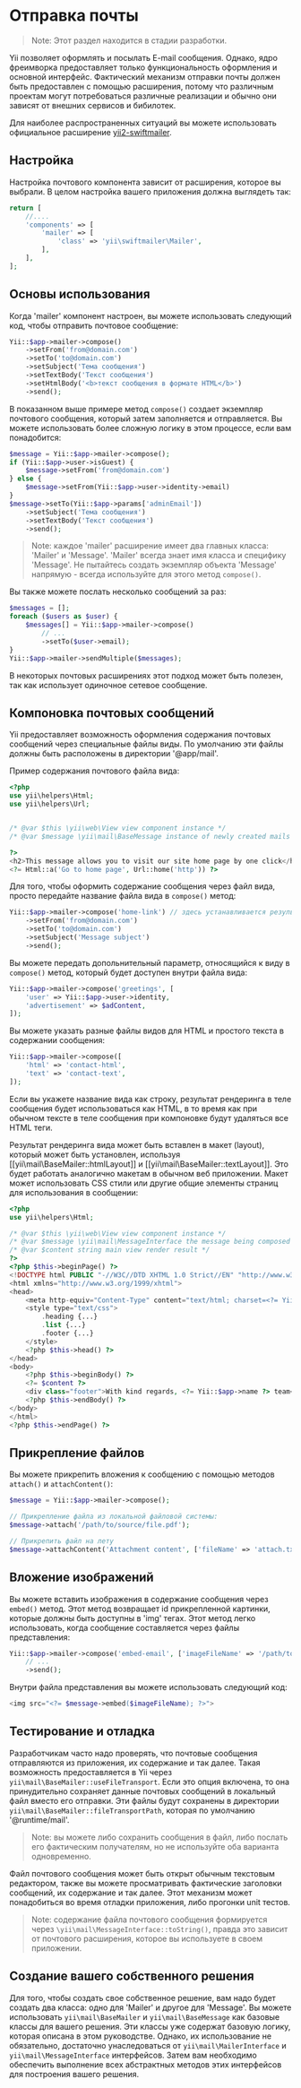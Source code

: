 Отправка почты
=======

> Note: Этот раздел находится в стадии разработки.

Yii позволяет оформлять и посылать E-mail сообщения. Однако, ядро фреимворка предоставляет только
функциональность оформления и основной интерфейс. Фактический механизм отправки почты должен быть предоставлен с помощью расширения, потому что различным проектам могут потребоваться различные реализации и обычно они зависят от внешних сервисов и бибилотек.

Для наиболее распространенных ситуаций вы можете использовать официальное расширение [yii2-swiftmailer](https://github.com/yiisoft/yii2-swiftmailer).


Настройка
-------------

Настройка почтового компонента зависит от расширения, которое вы выбрали.
В целом настройка вашего приложения должна выглядеть так:

```php
return [
    //....
    'components' => [
        'mailer' => [
            'class' => 'yii\swiftmailer\Mailer',
        ],
    ],
];
```


Основы использования
-----------

Когда 'mailer' компонент настроен, вы можете использовать следующий код, чтобы отправить почтовое сообщение:

```php
Yii::$app->mailer->compose()
    ->setFrom('from@domain.com')
    ->setTo('to@domain.com')
    ->setSubject('Тема сообщения')
    ->setTextBody('Текст сообщения')
    ->setHtmlBody('<b>текст сообщения в формате HTML</b>')
    ->send();
```

В показанном выше примере метод `compose()` создает экземпляр почтового сообщения, который затем заполняется и отправляется.
Вы можете использовать более сложную логику в этом процессе, если вам понадобится:

```php
$message = Yii::$app->mailer->compose();
if (Yii::$app->user->isGuest) {
    $message->setFrom('from@domain.com')
} else {
    $message->setFrom(Yii::$app->user->identity->email)
}
$message->setTo(Yii::$app->params['adminEmail'])
    ->setSubject('Тема сообщения')
    ->setTextBody('Текст сообщения')
    ->send();
```

> Note: каждое 'mailer' расширение имеет два главных класса: 'Mailer' и 'Message'. 'Mailer' всегда знает имя класса и специфику 'Message'. Не пытайтесь создать экземпляр объекта 'Message' напрямую -
  всегда используйте для этого метод `compose()`.

Вы также можете послать несколько сообщений за раз:

```php
$messages = [];
foreach ($users as $user) {
    $messages[] = Yii::$app->mailer->compose()
        // ...
        ->setTo($user->email);
}
Yii::$app->mailer->sendMultiple($messages);
```

В некоторых почтовых расширениях этот подход может быть полезен, так как использует одиночное сетевое сообщение.


Компоновка почтовых сообщений
----------------------

Yii предоставляет возможность оформления содержания почтовых сообщений через специальные файлы виды.
По умолчанию эти файлы должны быть расположены в директории '@app/mail'.

Пример содержания почтового файла вида:

```php
<?php
use yii\helpers\Html;
use yii\helpers\Url;


/* @var $this \yii\web\View view component instance */
/* @var $message \yii\mail\BaseMessage instance of newly created mails message */

?>
<h2>This message allows you to visit our site home page by one click</h2>
<?= Html::a('Go to home page', Url::home('http')) ?>
```

Для того, чтобы оформить содержание сообщения через файл вида, просто передайте название файла вида в `compose()` метод:

```php
Yii::$app->mailer->compose('home-link') // здесь устанавливается результат рендеринга вида в тело сообщения
    ->setFrom('from@domain.com')
    ->setTo('to@domain.com')
    ->setSubject('Message subject')
    ->send();
```

Вы можете передать допольнительный параметр, относящийся к виду в `compose()` метод, который будет доступен внутри файла вида:

```php
Yii::$app->mailer->compose('greetings', [
    'user' => Yii::$app->user->identity,
    'advertisement' => $adContent,
]);
```

Вы можете указать разные файлы видов для HTML и простого текста в содержании сообщения:

```php
Yii::$app->mailer->compose([
    'html' => 'contact-html',
    'text' => 'contact-text',
]);
```

Если вы укажете название вида как строку, результат рендеринга в теле сообщения будет использоваться как HTML, в то время как при обычном тексте в теле сообщения при компоновке будут удаляться все HTML теги.

Результат рендеринга вида может быть вставлен в макет (layout), который может быть установлен, используя [[yii\mail\BaseMailer::htmlLayout]]
и [[yii\mail\BaseMailer::textLayout]]. Это будет работать аналогично макетам в обычном веб приложении.
Макет может использовать CSS стили или другие общие элементы страниц для использования в сообщении:

```php
<?php
use yii\helpers\Html;

/* @var $this \yii\web\View view component instance */
/* @var $message \yii\mail\MessageInterface the message being composed */
/* @var $content string main view render result */
?>
<?php $this->beginPage() ?>
<!DOCTYPE html PUBLIC "-//W3C//DTD XHTML 1.0 Strict//EN" "http://www.w3.org/TR/xhtml1/DTD/xhtml1-strict.dtd">
<html xmlns="http://www.w3.org/1999/xhtml">
<head>
    <meta http-equiv="Content-Type" content="text/html; charset=<?= Yii::$app->charset ?>" />
    <style type="text/css">
        .heading {...}
        .list {...}
        .footer {...}
    </style>
    <?php $this->head() ?>
</head>
<body>
    <?php $this->beginBody() ?>
    <?= $content ?>
    <div class="footer">With kind regards, <?= Yii::$app->name ?> team</div>
    <?php $this->endBody() ?>
</body>
</html>
<?php $this->endPage() ?>
```


Прикрепление файлов
---------------

Вы можете прикрепить вложения к сообщению с помощью методов `attach()` и `attachContent()`:

```php
$message = Yii::$app->mailer->compose();

// Прикрепление файла из локальной файловой системы:
$message->attach('/path/to/source/file.pdf');

// Прикрепить файл на лету
$message->attachContent('Attachment content', ['fileName' => 'attach.txt', 'contentType' => 'text/plain']);
```


Вложение изображений
----------------

Вы можете вставить изображения в содержание сообщения через `embed()` метод. Этот метод возвращает id прикрепленной картинки,
которые должны быть доступны в 'img' тегах.
Этот метод легко использовать, когда сообщение составляется через файлы представления:

```php
Yii::$app->mailer->compose('embed-email', ['imageFileName' => '/path/to/image.jpg'])
    // ...
    ->send();
```

Внутри файла представления вы можете использовать следующий код:

```php
<img src="<?= $message->embed($imageFileName); ?>">
```


Тестирование и отладка
---------------------

Разработчикам часто надо проверять, что почтовые сообщения отправляются из приложения, их содержание и так далее.
Такая возможность предоставляется в Yii через `yii\mail\BaseMailer::useFileTransport`. Если это опция включена, то она принудительно сохраняет данные почтовых сообщений в локальный файл вместо его отправки. Эти файлы будут сохранены в директории
`yii\mail\BaseMailer::fileTransportPath`, которая по умолчанию '@runtime/mail'.

> Note: вы можете либо сохранить сообщения в файл, либо послать его фактическим получателям, но не используйте оба варианта одновременно.

Файл почтового сообщения может быть открыт обычным текстовым редактором, также вы можете просматривать фактические заголовки сообщений, их содержание и так далее.
Этот механизм может понадобиться во время отладки приложения, либо прогонки unit тестов.

> Note: содержание файла почтового сообщения формируется через `\yii\mail\MessageInterface::toString()`, правда это зависит от почтового расширения, которое вы используете в своем приложении.


Создание вашего собственного решения
-------------------------------

Для того, чтобы создать свое собственное решение, вам надо будет создать два класса: одно для 'Mailer' и другое для 'Message'.
Вы можете использовать `yii\mail\BaseMailer` и `yii\mail\BaseMessage` как базовые классы для вашего решения. Эти классы уже содержат базовую логику, которая описана в этом руководстве. Однако, их использование не обязательно, достаточно унаследоваться от `yii\mail\MailerInterface` и `yii\mail\MessageInterface` интерфейсов.
Затем вам необходимо обеспечить выполнение всех абстрактных методов этих интерфейсов для построения вашего решения.
